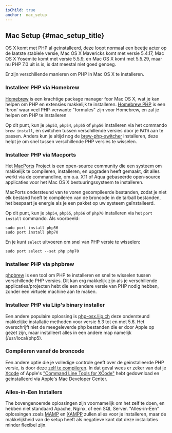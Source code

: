 ```yaml
---
isChild: true
anchor:  mac_setup
---
```


## Mac Setup {#mac_setup_title}

OS X komt met PHP al geinstalleerd, deze loopt normaal een beetje acter op de laatste stabiele versie, Mac OS X Mavericks komt met versie 5.4.17, Mac OS X Yosemite komt met versie 5.5.9, en Mac OS X komt met 5.5.29, maar nu PHP 7.0 uit is is, is dat meestal niet goed genoeg.

Er zijn verschillende manieren om PHP in Mac OS X te installeren.

### Installeer PHP via Homebrew

[Homebrew] is een krachtige package manager foor Mac OS X, wat je kan helpen om PHP en extensies makkelijk te installeren.
[Homebrew PHP] is een 'bron' waar veel PHP-verwante "formules" zijn voor Homebrew, en zal je helpen om PHP te installeren

Op dit punt, kun je `php53`, `php54`, `php55` of `php56` installeren via het commando `brew install`, en switchen tussen verschillende versies door je `PATH` aan te passen. Anders kun je altijd nog de [brew-php-switcher][brew-php-switcher] installeren, deze helpt je om snel tussen verschillende PHP versies te wisselen.

### Installeer PHP via Macports

Het [MacPorts] Project is een open-source community die een systeem om makkelijk te compileren, installeren, en upgraden heeft gemaakt, dit alles werkt via de commandline, om o.a. X11 of Aqua gebaseerde open-source applicaties voor het Mac OS X bestuuringssysteem te installeren.

MacPorts ondersteund van te voren gecompileerde bestanden, zodat je niet elk bestand hoeft te compileren van de broncode in de tarball bestanden, het bespaart je energie als je een pakket op uw systeem geïnstalleerd.

Op dit punt, kun je `php54`, `php55`, `php56` of `php70` installeren via het `port install` commando. Als voorbeeld:

    sudo port install php56
    sudo port install php70

En je kunt `select` uitvoeren om snel van PHP versie te wisselen:

    sudo port select --set php php70

### Installeer PHP via phpbrew

[phpbrew] is een tool om PHP te installeren en snel te wisselen tussen verschillende PHP versies. Dit kan erg makkelijk zijn als je verschillende applicaties/projecten hebt die een andere versie van PHP nodig hebben, zonder een virtuele machine aan te maken.

### Installeer PHP via Liip's binary installer

Een andere populaire oplossing is [php-osx.liip.ch] deze ondersteund makkelijke installatie methoden voor versie 5.3 tot en met 5.6.
Het overschrijft niet de meegeleverde php bestanden die er door Apple op gezet zijn, maar installeert alles in een andere map namelijk (/usr/local/php5).

### Compileren vanaf de broncode

Een andere optie die je volledige controle geeft over de geinstalleerde PHP versie, is door deze [zelf te compileren][mac-compile].
In dat geval wees er zeker van dat je [Xcode][xcode-gcc-substitution] of Apple's 
["Command Line Tools for XCode"] hebt gedownload en geinstalleerd via Apple's Mac Developer Center.

### Alles-in-Een Installers

The bovengenoemde oplossingen zijn voornamelijk om het zelf te doen, en hebben niet standaard Apache, Nginx, of een SQL Server.
"Alles-in-Een" oplossingen zoals [MAMP][mamp-downloads] en [XAMPP][xampp] zullen alles voor je installeren, maar de makkelijkheid van de setup heeft als negatieve kant dat deze installaties minder flexibel zijn.


[Homebrew]: http://brew.sh/
[Homebrew PHP]: https://github.com/Homebrew/homebrew-php#installation
[MacPorts]: https://www.macports.org/install.php
[phpbrew]: https://github.com/phpbrew/phpbrew
[php-osx.liip.ch]: http://php-osx.liip.ch/
[mac-compile]: http://php.net/install.macosx.compile
[xcode-gcc-substitution]: https://github.com/kennethreitz/osx-gcc-installer
["Command Line Tools for XCode"]: https://developer.apple.com/downloads
[mamp-downloads]: http://www.mamp.info/en/downloads/
[xampp]: http://www.apachefriends.org/en/xampp.html
[brew-php-switcher]: https://github.com/philcook/brew-php-switcher
